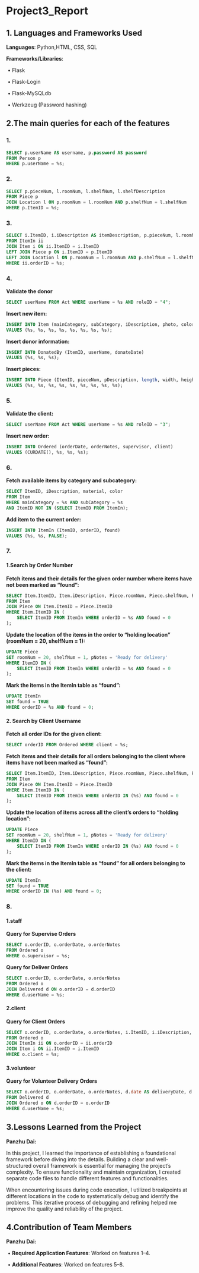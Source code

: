 # Project3_Report

## 1. Languages and Frameworks Used

**Languages**: Python,HTML, CSS, SQL 

**Frameworks/Libraries**:

​	•	Flask 

​	•	Flask-Login

​	•	Flask-MySQLdb 

​	•	Werkzeug (Password hashing)

## 2.The main queries for each of the features

### 1.

```sql
SELECT p.userName AS username, p.password AS password
FROM Person p 
WHERE p.userName = %s;
```

### 2.

```sql
SELECT p.pieceNum, l.roomNum, l.shelfNum, l.shelfDescription 
FROM Piece p 
JOIN Location l ON p.roomNum = l.roomNum AND p.shelfNum = l.shelfNum 
WHERE p.ItemID = %s;
```

### 3.

```sql
SELECT i.ItemID, i.iDescription AS itemDescription, p.pieceNum, l.roomNum, l.shelfNum, l.shelfDescription 
FROM ItemIn ii 
JOIN Item i ON ii.ItemID = i.ItemID 
LEFT JOIN Piece p ON i.ItemID = p.ItemID 
LEFT JOIN Location l ON p.roomNum = l.roomNum AND p.shelfNum = l.shelfNum 
WHERE ii.orderID = %s;
```

### 4.

**Validate the donor**

```sql
SELECT userName FROM Act WHERE userName = %s AND roleID = "4";
```

**Insert new item:**

```sql
INSERT INTO Item (mainCategory, subCategory, iDescription, photo, color, isNew, hasPieces, material) 
VALUES (%s, %s, %s, %s, %s, %s, %s, %s);
```

**Insert donor information:**

```sql
INSERT INTO DonatedBy (ItemID, userName, donateDate) 
VALUES (%s, %s, %s);
```

**Insert pieces:**

```sql
INSERT INTO Piece (ItemID, pieceNum, pDescription, length, width, height, roomNum, shelfNum, pNotes) 
VALUES (%s, %s, %s, %s, %s, %s, %s, %s, %s);
```

### 5.

**Validate the client:**

```sql
SELECT userName FROM Act WHERE userName = %s AND roleID = "3";
```

**Insert new order:**

```sql
INSERT INTO Ordered (orderDate, orderNotes, supervisor, client) 
VALUES (CURDATE(), %s, %s, %s);
```

### 6.

**Fetch available items by category and subcategory:**

```sql
SELECT ItemID, iDescription, material, color 
FROM Item 
WHERE mainCategory = %s AND subCategory = %s 
AND ItemID NOT IN (SELECT ItemID FROM ItemIn);
```

**Add item to the current order:**

```sql
INSERT INTO ItemIn (ItemID, orderID, found) 
VALUES (%s, %s, FALSE);
```

### 7.

#### 1.**Search by Order Number**

**Fetch items and their details for the given order number where items have not been marked as “found”:**

```sql
SELECT Item.ItemID, Item.iDescription, Piece.roomNum, Piece.shelfNum, Piece.pNotes
FROM Item
JOIN Piece ON Item.ItemID = Piece.ItemID
WHERE Item.ItemID IN (
    SELECT ItemID FROM ItemIn WHERE orderID = %s AND found = 0
);
```

**Update the location of the items in the order to “holding location” (roomNum = 20, shelfNum = 1):**

```sql
UPDATE Piece
SET roomNum = 20, shelfNum = 1, pNotes = 'Ready for delivery'
WHERE ItemID IN (
    SELECT ItemID FROM ItemIn WHERE orderID = %s AND found = 0
);
```

**Mark the items in the ItemIn table as “found”:**

```sql
UPDATE ItemIn
SET found = TRUE
WHERE orderID = %s AND found = 0;
```



#### **2. Search by Client Username**

**Fetch all order IDs for the given client:**

```sql
SELECT orderID FROM Ordered WHERE client = %s;
```

**Fetch items and their details for all orders belonging to the client where items have not been marked as “found”:**

```sql
SELECT Item.ItemID, Item.iDescription, Piece.roomNum, Piece.shelfNum, Piece.pNotes
FROM Item
JOIN Piece ON Item.ItemID = Piece.ItemID
WHERE Item.ItemID IN (
    SELECT ItemID FROM ItemIn WHERE orderID IN (%s) AND found = 0
);
```

**Update the location of items across all the client’s orders to “holding location”:**

```sql
UPDATE Piece
SET roomNum = 20, shelfNum = 1, pNotes = 'Ready for delivery'
WHERE ItemID IN (
    SELECT ItemID FROM ItemIn WHERE orderID IN (%s) AND found = 0
);
```

**Mark the items in the ItemIn table as “found” for all orders belonging to the client:**

```sql
UPDATE ItemIn
SET found = TRUE
WHERE orderID IN (%s) AND found = 0;
```

### 8.

#### 1.staff

**Query for Supervise Orders**

```sql
SELECT o.orderID, o.orderDate, o.orderNotes
FROM Ordered o
WHERE o.supervisor = %s;
```

**Query for Deliver Orders**

```sql
SELECT o.orderID, o.orderDate, o.orderNotes
FROM Ordered o
JOIN Delivered d ON o.orderID = d.orderID
WHERE d.userName = %s;
```

#### 2.client

**Query for Client Orders**

```sql
SELECT o.orderID, o.orderDate, o.orderNotes, i.ItemID, i.iDescription, ii.found
FROM Ordered o
JOIN ItemIn ii ON o.orderID = ii.orderID
JOIN Item i ON ii.ItemID = i.ItemID
WHERE o.client = %s;
```

#### 3.volunteer

**Query for Volunteer Delivery Orders**

```sql
SELECT o.orderID, o.orderDate, o.orderNotes, d.date AS deliveryDate, d.status
FROM Delivered d
JOIN Ordered o ON d.orderID = o.orderID
WHERE d.userName = %s;
```

## 3.**Lessons Learned from the Project**

**Panzhu Dai:**

In this project, I learned the importance of establishing a foundational framework before diving into the details. Building a clear and well-structured overall framework is essential for managing the project’s complexity. To ensure functionality and maintain organization, I created separate code files to handle different features and functionalities.

When encountering issues during code execution, I utilized breakpoints at different locations in the code to systematically debug and identify the problems. This iterative process of debugging and refining helped me improve the quality and reliability of the project.



## 4.**Contribution of Team Members**

**Panzhu Dai:**

​	•	**Required Application Features**: Worked on features 1–4.

​	•	**Additional Features**: Worked on features 5–8.

